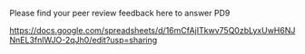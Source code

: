 Please find your peer review feedback here to answer PD9

https://docs.google.com/spreadsheets/d/16mCfAjITkwv75Q0zbLyxUwH6NJNnEL3fnlWJO-2qJh0/edit?usp=sharing

